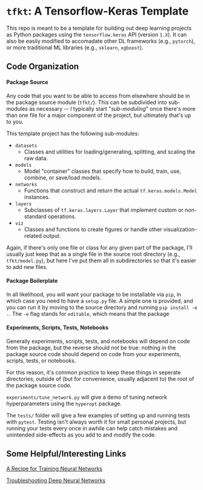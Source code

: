 # `tfkt`: A Tensorflow-Keras Template

This repo is meant to be a template for building out deep learning projects as Python packages using the `tensorflow.keras` API (version `1.X`). It can also be easily modified to accomadate other DL frameworks (e.g., `pytorch`), or more traditional ML libraries (e.g., `sklearn`, `xgboost`).

## Code Organization

#### Package Source

Any code that you want to be able to access from elsewhere should be in the package source module (`tfkt/`). This can be subdivided into sub-modules as necessary -- I typically start "*sub-moduling*" once there's more than one file for a major component of the project, but ultimately that's up to you. 

This template project has the following sub-modules:

- `datasets`
    - Classes and utilities for loading/generating, splitting, and scaling the raw data.
- `models`
    - Model "container" classes that specify how to build, train, use, combine, or save/load models.
- `networks`
    - Functions that construct and return the actual `tf.keras.models.Model` instances.
- `layers`
    - Subclasses of `tf.keras.layers.Layer` that implement custom or non-standard operations.
- `viz`
    - Classes and functions to create figures or handle other visualization-related output.

Again, if there's only one file or class for any given part of the package, I'll usually just keep that as a single file in the source root directory (e.g., `tfkt/model.py`), but here I've put them all in subdirectories so that it's easier to add new files.


#### Package Boilerplate

In all likelihood, you will want your package to be installable via `pip`, in which case you need to have a `setup.py` file. A simple one is provided, and you can run it by moving to the source directory and running `pip install -e .`. The `-e` flag stands for `editable`, which means that the package 


#### Experiments, Scripts, Tests, Notebooks

Generally experiments, scripts, tests, and notebooks will depend on code from the package, but the reverse should not be true: nothing in the package source code should depend on code from your experiments, scripts, tests, or notebooks. 

For this reason, it's common practice to keep these things in seperate directories, outside of (but for convenience, usually adjacent to) the root of the package source code.

`experiments/tune_network.py` will give a demo of tuning network hyperparameters using the `hyperopt` package.

The `tests/` folder will give a few examples of setting up and running tests with `pytest`. Testing isn't always worth it for small personal projects, but running your tests every once in awhile can help catch mistakes and unintended side-effects as you add to and modify the code.


## Some Helpful/Interesting Links

[A Recipe for Training Neural Networks](https://karpathy.github.io/2019/04/25/recipe/)

[Troubleshooting Deep Neural Networks](http://josh-tobin.com/troubleshooting-deep-neural-networks)


